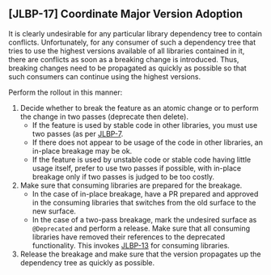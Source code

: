 [JLBP-17] Coordinate Major Version Adoption
-------------------------------------------

It is clearly undesirable for any particular library dependency tree to contain
conflicts. Unfortunately, for any consumer of such a dependency tree that tries
to use the highest versions available of all libraries contained in it, there
are conflicts as soon as a breaking change is introduced. Thus, breaking changes
need to be propagated as quickly as possible so that such consumers can continue
using the highest versions.

Perform the rollout in this manner:

1. Decide whether to break the feature as an atomic change or to perform the
   change in two passes (deprecate then delete).
   - If the feature is used by stable code in other libraries, you must use two
     passes (as per [JLBP-7](JLBP-7.md).
   - If there does not appear to be usage of the code in other libraries, an
     in-place breakage may be ok.
   - If the feature is used by unstable code or stable code having little usage
     itself, prefer to use two passes if possible, with in-place breakage only
     if two passes is judged to be too costly.
2. Make sure that consuming libraries are prepared for the breakage.
   - In the case of in-place breakage, have a PR prepared and approved in the
     consuming libraries that switches from the old surface to the new surface.
   - In the case of a two-pass breakage, mark the undesired surface as
     `@Deprecated` and perform a release. Make sure that all consuming libraries
     have removed their references to the deprecated functionality. This invokes
     [JLBP-13](JLBP-13.md) for consuming libraries.
3. Release the breakage and make sure that the version propagates up the
   dependency tree as quickly as possible.
